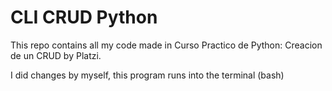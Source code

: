 # CLI CRUD Python

This repo contains all my code made in Curso Practico de Python: Creacion de un CRUD
by Platzi. 

I did changes by myself, this program runs into the terminal (bash)
